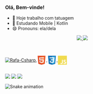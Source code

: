 ### Olá, Bem-vinde! 

- 🔭 Hoje trabalho com tatuagem
- 🌱 Estudando Mobile | Kotlin 
- 😄 Pronouns: ela/dela


<div align="center">
  <a href="https://github.com/Alevasco">
  <img height="180em" src="https://github-readme-stats.vercel.app/api?username=Alevasco&show_icons=true&theme=gotham&include_all_commits=true&count_private=true"/>
  <img height="180em" src="https://github-readme-stats.vercel.app/api/top-langs/?username=Alevasco&layout=compact&langs_count=7&theme=gotham"/>
</div>
  
  
  ##
 
  
<div style="display: inline_block"><br>
  <img align="center" alt="Rafa-Csharp" height="30" width="30" src="https://cdn.jsdelivr.net/gh/devicons/devicon/icons/kotlin/kotlin-original.svg"> 
  <img align="center" alt="Rafa-HTML" height="30" width="30" src="https://raw.githubusercontent.com/devicons/devicon/master/icons/html5/html5-original.svg">
  <img align="center" alt="Rafa-CSS" height="30" width="30" src="https://raw.githubusercontent.com/devicons/devicon/master/icons/css3/css3-original.svg">
  <img align="center" alt="Rafa-Js" height="30" width="30" src="https://raw.githubusercontent.com/devicons/devicon/master/icons/javascript/javascript-plain.svg">
</div>
  
 
 ##
  
  
  
<div>
    <a href="https://www.youtube.com/channel/UCRbhUCrZuxBbfCNFlPtvb0Q" target="_blank"><img src="https://img.shields.io/badge/YouTube-FF0000?style=for-the-badge&logo=youtube&logoColor=white" target="_blank"></a>
  <a href="https://www.instagram.com/alevascotattoo_/" target="_blank"><img src="https://img.shields.io/badge/Instagram-E4405F?style=for-the-badge&logo=instagram&logoColor=white" target="_blank"></a>
  <a href="https://www.linkedin.com/in/alessandra-vasconcelos-362ab854/" target="_blank"><img src="https://img.shields.io/badge/LinkedIn-0077B5?style=for-the-badge&logo=linkedin&logoColor=white" target="_blank"></a>   
</div>
  
  
 ![Snake animation](https://github.com/danielbped/danielbped/blob/output/github-contribution-grid-snake.svg)

